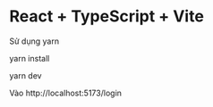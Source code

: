 # React + TypeScript + Vite

Sử dụng yarn 

yarn install

yarn dev

Vào http://localhost:5173/login
